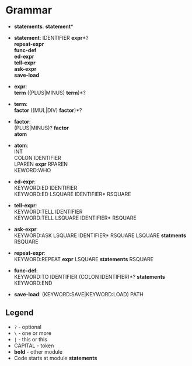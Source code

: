 # Grammar

- __statements__:
    __statement__*

- __statement__:
    IDENTIFIER __expr__*?  
    __repeat-expr__  
    __func-def__  
    __ed-expr__  
    __tell-expr__  
    __ask-expr__  
    __save-load__
  
- __expr__:  
    __term__ ((PLUS|MINUS) __term__)*?

- __term__:   
    __factor__ ((MUL|DIV) __factor__)*?

- __factor__:     
    (PLUS|MINUS)? __factor__   
    __atom__

- __atom__:  
    INT   
    COLON IDENTIFIER  
    LPAREN __expr__ RPAREN  
    KEWORD:WHO

- __ed-expr__:  
    KEYWORD:ED IDENTIFIER  
    KEYWORD:ED LSQUARE IDENTIFIER* RSQUARE

- __tell-expr__:  
    KEYWORD:TELL IDENTIFIER  
    KEYWORD:TELL LSQUARE IDENTIFIER* RSQUARE

- __ask-expr__:  
    KEYWORD:ASK LSQUARE IDENTIFIER* RSQUARE LSQUARE __statments__ RSQUARE

- __repeat-expr__:  
    KEYWORD:REPEAT __expr__ LSQUARE __statements__ RSQUARE

- __func-def__:  
    KEYWORD:TO IDENTIFIER (COLON IDENTIFIER)*? __statements__ KEYWORD:END

- __save-load__:
    (KEYWORD:SAVE|KEYWORD:LOAD) PATH

## Legend
- `?` - optional
- `\` - one or more
- `|` - this or this
- CAPITAL - token
- __bold__ - other module
- Code starts at module __statements__

